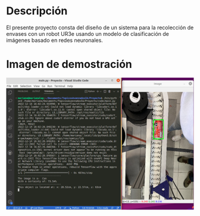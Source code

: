 # Descripción
El presente proyecto consta del diseño de un sistema para la recolección de envases con un robot UR3e usando un modelo de clasificación de imágenes basado en redes neuronales.

# Imagen de demostración
![Imagen de demostración](assets/results.png)
